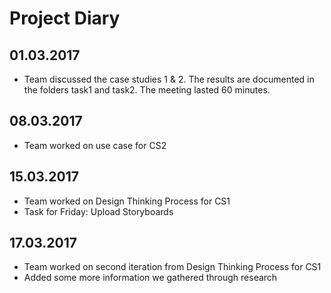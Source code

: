 # Project Diary

## 01.03.2017
- Team discussed the case studies 1 & 2. The results are documented in the folders task1 and task2. The meeting lasted 60 minutes.

## 08.03.2017
- Team worked on use case for CS2 

## 15.03.2017
- Team worked on Design Thinking Process for CS1
- Task for Friday: Upload Storyboards
## 17.03.2017
- Team worked on second iteration from Design Thinking Process for CS1
- Added some more information we gathered through research 
